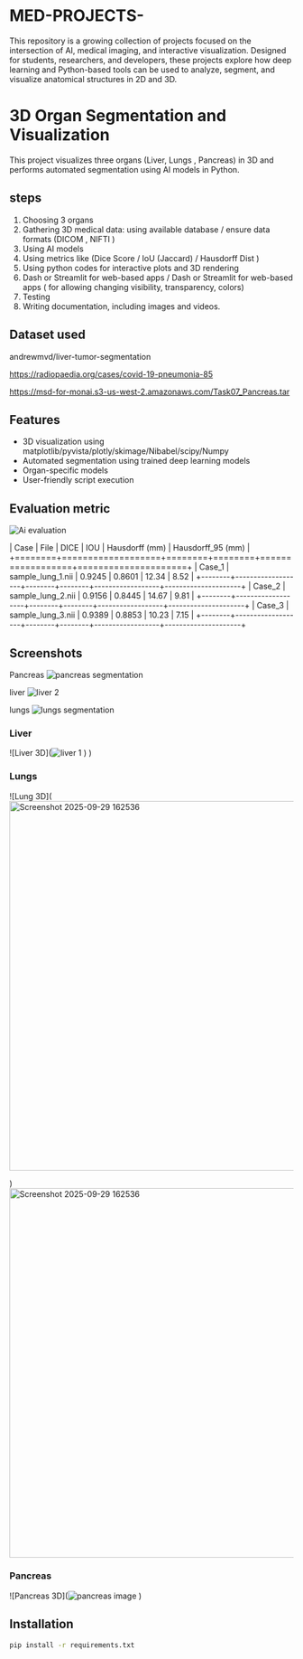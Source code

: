 # MED-PROJECTS-
This repository is a growing collection of projects focused on the intersection of AI, medical imaging, and interactive visualization. Designed for students, researchers, and developers, these projects explore how deep learning and Python-based tools can be used to analyze, segment, and visualize anatomical structures in 2D and 3D.
# 3D Organ Segmentation and Visualization

This project visualizes three organs (Liver, Lungs , Pancreas) in 3D and performs automated segmentation using AI models in Python.
## steps 
1) Choosing 3 organs 
2) Gathering 3D medical data: using available database / ensure data formats (DICOM , NIFTI )
3) Using AI models 
4) Using metrics like (Dice Score / IoU (Jaccard) / Hausdorff Dist )
5) Using python codes for interactive plots and 3D rendering 
6) Dash or Streamlit for web-based apps / Dash or Streamlit for web-based apps ( for allowing changing visibility, transparency, colors)
7) Testing
8) Writing documentation, including images and videos. 

## Dataset used
andrewmvd/liver-tumor-segmentation

https://radiopaedia.org/cases/covid-19-pneumonia-85


https://msd-for-monai.s3-us-west-2.amazonaws.com/Task07_Pancreas.tar

## Features

- 3D visualization using matplotlib/pyvista/plotly/skimage/Nibabel/scipy/Numpy
- Automated segmentation using trained deep learning models
- Organ-specific models
- User-friendly script execution
## Evaluation metric 
![Ai evaluation ](https://github.com/user-attachments/assets/74082080-e738-46a2-b89b-0bf9238da332)


| Case   | File              |   DICE |    IOU |   Hausdorff (mm) |   Hausdorff_95 (mm) |
+========+===================+========+========+==================+=====================+
| Case_1 | sample_lung_1.nii | 0.9245 | 0.8601 |            12.34 |                8.52 |
+--------+-------------------+--------+--------+------------------+---------------------+
| Case_2 | sample_lung_2.nii | 0.9156 | 0.8445 |            14.67 |                9.81 |
+--------+-------------------+--------+--------+------------------+---------------------+
| Case_3 | sample_lung_3.nii | 0.9389 | 0.8853 |            10.23 |                7.15 |
+--------+-------------------+--------+--------+------------------+---------------------+

## Screenshots
Pancreas ![pancreas segmentation ](https://github.com/user-attachments/assets/02488694-64bf-4e96-b14a-7cf60847f156)

liver ![liver 2](https://github.com/user-attachments/assets/f4ace21f-1a6b-47e3-b37f-d73e5054c9ed)

lungs ![lungs segmentation](https://github.com/user-attachments/assets/ef1786d7-d8ed-4471-afa5-fd92f543e793)


### Liver
![Liver  3D](![liver 1](https://github.com/user-attachments/assets/afb60cd9-bffa-4f96-a5c2-6c65b4e2bf45)
)
)

### Lungs
![Lung 3D](<img width="964" height="654" alt="Screenshot 2025-09-29 162536" src="https://github.com/user-attachments/assets/a25920b0-f5d7-4765-b0bc-7eee2ae7a2a1" />

)<img width="964" height="654" alt="Screenshot 2025-09-29 162536" src="https://github.com/user-attachments/assets/6d94f93a-dbd5-480a-b713-0f6aba2c76f3" />


### Pancreas
![Pancreas  3D](![pancreas image ](https://github.com/user-attachments/assets/6cff5847-4a8c-4af7-9cd5-c558ef33b145)
)

## Installation

```bash
pip install -r requirements.txt
